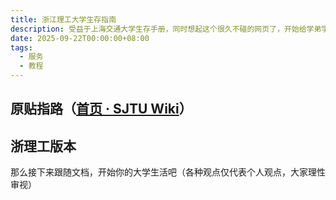 ```yaml
---
title: 浙江理工大学生存指南
description: 受益于上海交通大学生存手册，同时想起这个很久不碰的网页了，开始给学弟学妹留福利
date: 2025-09-22T00:00:00+08:00
tags:
  - 服务
  - 教程
---
```


## 原贴指路（[首页 · SJTU Wiki](https://sjtu-geek.github.io/SJTU-Wiki/)）

## 浙理工版本

那么接下来跟随文档，开始你的大学生活吧（各种观点仅代表个人观点，大家理性审视）